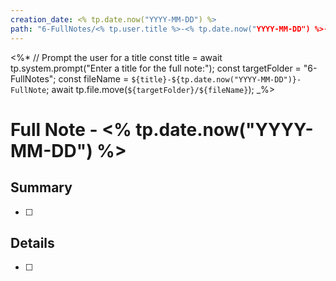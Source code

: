 ```yaml
---
creation_date: <% tp.date.now("YYYY-MM-DD") %>
path: "6-FullNotes/<% tp.user.title %>-<% tp.date.now("YYYY-MM-DD") %>-FullNote"
---
```

<%*
// Prompt the user for a title
const title = await tp.system.prompt("Enter a title for the full note:");
const targetFolder = "6-FullNotes";
const fileName = `${title}-${tp.date.now("YYYY-MM-DD")}-FullNote`;
await tp.file.move(`${targetFolder}/${fileName}`);
_%>

# Full Note - <% tp.date.now("YYYY-MM-DD") %>

## Summary
- [ ] 

## Details
- [ ] 